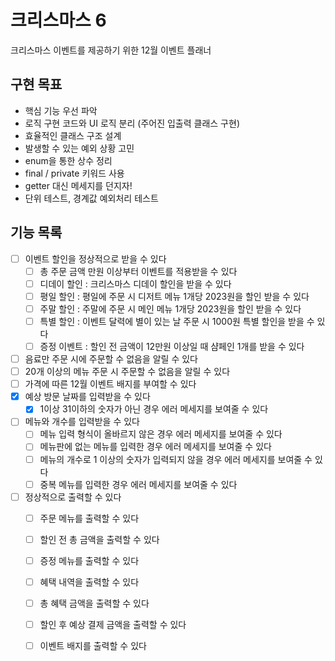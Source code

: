 # 크리스마스 6

크리스마스 이벤트를 제공하기 위한 12월 이벤트 플래너

## 구현 목표

- 핵심 기능 우선 파악
- 로직 구현 코드와 UI 로직 분리 (주어진 입출력 클래스 구현)
- 효율적인 클래스 구조 설계
- 발생할 수 있는 예외 상황 고민
- enum을 통한 상수 정리
- final / private 키워드 사용
- getter 대신 메세지를 던지자!
- 단위 테스트, 경계값 예외처리 테스트

## 기능 목록

- [ ] 이벤트 할인을 정상적으로 받을 수 있다
    - [ ] 총 주문 금액 만원 이상부터 이벤트를 적용받을 수 있다
    - [ ] 디데이 할인 : 크리스마스 디데이 할인을 받을 수 있다
    - [ ] 평일 할인 : 평일에 주문 시 디저트 메뉴 1개당 2023원을 할인 받을 수 있다
    - [ ] 주말 할인 : 주말에 주문 시 메인 메뉴 1개당 2023원을 할인 받을 수 있다
    - [ ] 특별 할인 : 이벤트 달력에 별이 있는 날 주문 시 1000원 특별 할인을 받을 수 있다
    - [ ] 증정 이벤트 : 할인 전 금액이 12만원 이상일 때 샴페인 1개를 받을 수 있다
- [ ] 음료만 주문 시에 주문할 수 없음을 알릴 수 있다
- [ ] 20개 이상의 메뉴 주문 시 주문할 수 없음을 알릴 수 있다
- [ ] 가격에 따른 12월 이벤트 배지를 부여할 수 있다
- [x] 예상 방문 날짜를 입력받을 수 있다
    - [x] 1이상 31이하의 숫자가 아닌 경우 에러 메세지를 보여줄 수 있다
- [ ] 메뉴와 개수를 입력받을 수 있다
    - [ ] 메뉴 입력 형식이 올바르지 않은 경우 에러 메세지를 보여줄 수 있다
    - [ ] 메뉴판에 없는 메뉴를 입력한 경우 에러 메세지를 보여줄 수 있다
    - [ ] 메뉴의 개수로 1 이상의 숫자가 입력되지 않을 경우 에러 메세지를 보여줄 수 있다
    - [ ] 중복 메뉴를 입력한 경우 에러 메세지를 보여줄 수 있다
- [ ] 정상적으로 출력할 수 있다
    - [ ] 주문 메뉴를 출력할 수 있다
    - [ ] 할인 전 총 금액을 출력할 수 있다
    - [ ] 증정 메뉴를 출력할 수 있다
    - [ ] 혜택 내역을 출력할 수 있다
    - [ ] 총 혜택 금액을 출력할 수 있다
    - [ ] 할인 후 예상 결제 금액을 출력할 수 있다
    - [ ] 이벤트 배지를 출력할 수 있다
    